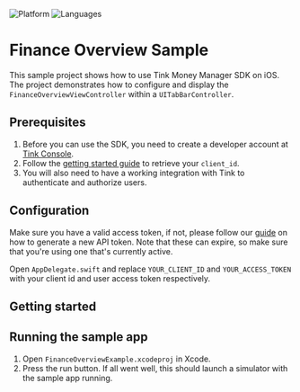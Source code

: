 ![Platform](https://img.shields.io/badge/platform-iOS-orange.svg)
![Languages](https://img.shields.io/badge/languages-swift-orange.svg)

# Finance Overview Sample 

This sample project shows how to use Tink Money Manager SDK on iOS. The project demonstrates how to configure and display the `FinanceOverviewViewController` within a `UITabBarController`. 

## Prerequisites

1. Before you can use the SDK, you need to create a developer account at [Tink Console](https://console.tink.com/).
2. Follow the [getting started guide](https://docs.tink.com/resources/getting-started/set-up-your-account) to retrieve your `client_id`.
3. You will also need to have a working integration with Tink to authenticate and authorize users.

## Configuration

Make sure you have a valid access token, if not, please follow our [guide](https://docs.tink.com/resources/getting-started/get-access-token) on how to generate a new API token. Note that these can expire, so make sure that you're using one that's currently active.

Open `AppDelegate.swift` and replace `YOUR_CLIENT_ID` and `YOUR_ACCESS_TOKEN` with your client id and user access token respectively.

## Getting started

## Running the sample app
1. Open `FinanceOverviewExample.xcodeproj` in Xcode.
2. Press the run button. If all went well, this should launch a simulator with the sample app running.
